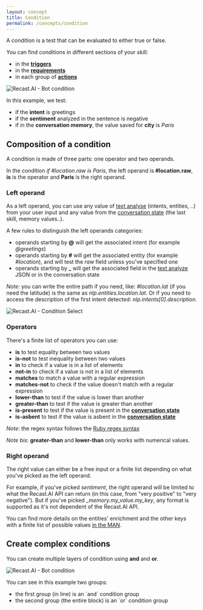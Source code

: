 ```yaml
---
layout: concept
title: Condition
permalink: /concepts/condition
---
```


A condition is a test that can be evaluated to either true or false.

You can find conditions in different sections of your skill:
- in the **<a href="/concepts/trigger">triggers</a>**
- in the **<a href="/concepts/requirement">requirements</a>**
- in each group of **<a href="/concepts/action">actions</a>**

![Recast.AI - Bot condition](//cdn.recast.ai/man/recast-ai-data-condition-ex.png)

In this example, we test:
- if the **intent** is greetings
- if the **sentiment** analyzed in the sentence is negative
- if in the **conversation memory**, the value saved for **city** is *Paris*

## Composition of a condition

A condition is made of three parts: one operator and two operands.

In the condition *if #location.raw is Paris*, the left operand is **#location.raw**, **is** is the operator and **Paris** is the right operand.

### Left operand

As a left operand, you can use any value of
<a href="https://recast.ai/docs/api-reference#request-text" target="_blank" rel="noopener noreferrer">text analyse</a>
 (intents, entities, ..) from your user input
 and any value from the
 <a href="/concepts/conversation-state">conversation state</a>
 (the last skill, memory values..).

A few rules to distinguish the left operands categories:
- operands starting by **@** will get the associated intent (for example *@greetings*)
- operands starting by **#** will get the associated entity (for example *#location*), and will test the *raw* field unless you've specified one
- operands starting by **_** will get the associated field in the [text analyze](https://recast.ai/docs/api-reference#request-text) JSON or in the conversation state

*Note*: you can write the entire path if you need, like: *#location.lat* (if you need the latitude) is the same as *nlp.entities.location.lat*. Or if you need to access the
description of the first intent detected: *nlp.intents[0].description*.

![Recast.AI - Condition Select](//cdn.recast.ai/man/recast-ai-condition-select.png)

### Operators

There's a finite list of operators you can use:
- **is** to test equality between two values
- **is-not** to test inequality between two values
- **in** to check if a value is in a list of elements
- **not-in** to check if a value is not in a list of elements
- **matches** to match a value with a regular expression
- **matches-not** to check if the value doesn't match with a regular expression
- **lower-than** to test if the value is lower than another
- **greater-than** to test if the value is greater than another
- **is-present** to test if the value is present in the **<a href="/concepts/conversation-state">conversation state</a>**
- **is-asbent** to test if the value is asbent in the **<a href="/concepts/conversation-state">conversation state</a>**

*Note*: the regex syntax follows the <a href="https://ruby-doc.org/core-2.4.1/Regexp.html" target="_blank" rel="noopener noreferrer">Ruby regex syntax</a>

*Note bis*: **greater-than** and **lower-than** only works with numerical values.

### Right operand

The right value can either be a free input or a finite list depending on what you've picked as the left operand.

For example, if you've picked *sentiment*, the right operand will be limited to what the Recast.AI API can return (in this case, from "very positive" to "very negative").
But if you've picked *_memory.my_value.my_key*, any format is supported as it's not dependent of the Recast.AI API.

You can find more details on the entities' enrichment and the other keys with a finite list of possible values
<a href="https://recast.ai/docs/api-reference#glossary" target="_blank" rel="noopener noreferrer">in the MAN</a>.

## Create complex conditions

You can create multiple layers of condition using **and** and **or**.

![Recast.AI - Bot condition](//cdn.recast.ai/man/recast-ai-skill-conditions-or-and.png)

You can see in this example two groups:
- the first group (in line) is an \`and\` condition group
- the second group (the entire block) is an \`or\` condition group

